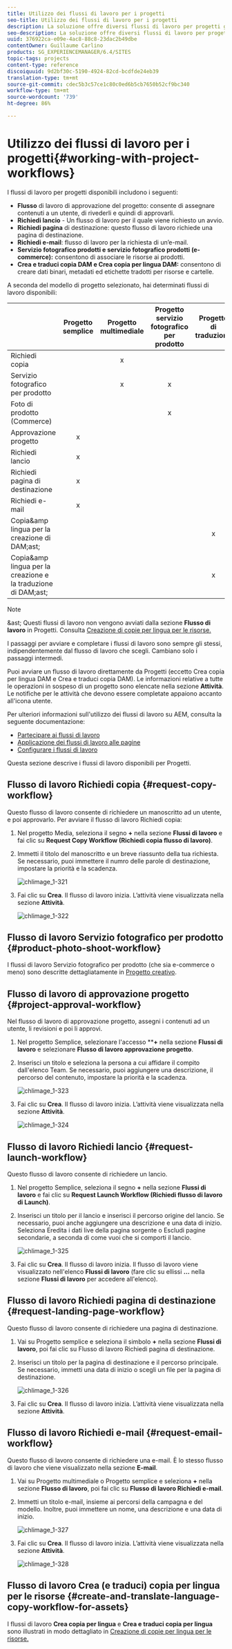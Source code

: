 ```yaml
---
title: Utilizzo dei flussi di lavoro per i progetti
seo-title: Utilizzo dei flussi di lavoro per i progetti
description: La soluzione offre diversi flussi di lavoro per progetti già pronti all’uso.
seo-description: La soluzione offre diversi flussi di lavoro per progetti già pronti all’uso.
uuid: 376922ca-e09e-4ac8-88c8-23dac2b49dbe
contentOwner: Guillaume Carlino
products: SG_EXPERIENCEMANAGER/6.4/SITES
topic-tags: projects
content-type: reference
discoiquuid: 9d2bf30c-5190-4924-82cd-bcdfde24eb39
translation-type: tm+mt
source-git-commit: cdec5b3c57ce1c80c0ed6b5cb7650b52cf9bc340
workflow-type: tm+mt
source-wordcount: '739'
ht-degree: 86%

---
```



# Utilizzo dei flussi di lavoro per i progetti{#working-with-project-workflows}

I flussi di lavoro per progetti disponibili includono i seguenti:

* **Flusso**  di lavoro di approvazione del progetto: consente di assegnare contenuti a un utente, di rivederli e quindi di approvarli.
* **Richiedi lancio**  - Un flusso di lavoro per il quale viene richiesto un avvio.
* **Richiedi pagina**  di destinazione: questo flusso di lavoro richiede una pagina di destinazione.
* **Richiedi e-mail**: flusso di lavoro per la richiesta di un’e-mail.
* **Servizio fotografico prodotti e servizio fotografico prodotti (e-commerce):** consentono di associare le risorse ai prodotti.
* **Crea e traduci copia DAM e Crea copia per lingua DAM:** consentono di creare dati binari, metadati ed etichette tradotti per risorse e cartelle.

A seconda del modello di progetto selezionato, hai determinati flussi di lavoro disponibili:

|  | **Progetto semplice** | **Progetto multimediale** | **Progetto servizio fotografico per prodotto** | **Progetto di traduzione** |
|---|:-:|:-:|:-:|:-:|
| Richiedi copia |  | x |  |  |
| Servizio fotografico per prodotto |  | x | x |  |
| Foto di prodotto (Commerce) |  |  | x |  |
| Approvazione progetto | x |  |  |  |
| Richiedi lancio | x |  |  |  |
| Richiedi pagina di destinazione | x |  |  |  |
| Richiedi e-mail | x |  |  |  |
| Copia&amp;amp lingua per la creazione di DAM;ast; |  |  |  | x |
| Copia&amp;amp lingua per la creazione e la traduzione di DAM;ast; |  |  |  | x |

>[!NOTE]
>
>&amp;ast; Questi flussi di lavoro non vengono avviati dalla sezione **Flusso di lavoro** in Progetti. Consulta [Creazione di copie per lingua per le risorse.](/help/sites-administering/tc-manage.md)

I passaggi per avviare e completare i flussi di lavoro sono sempre gli stessi, indipendentemente dal flusso di lavoro che scegli. Cambiano solo i passaggi intermedi.

Puoi avviare un flusso di lavoro direttamente da Progetti (eccetto Crea copia per lingua DAM e Crea e traduci copia DAM). Le informazioni relative a tutte le operazioni in sospeso di un progetto sono elencate nella sezione **Attività**. Le notifiche per le attività che devono essere completate appaiono accanto all&#39;icona utente.

Per ulteriori informazioni sull&#39;utilizzo dei flussi di lavoro su AEM, consulta la seguente documentazione:

* [Partecipare ai flussi di lavoro](/help/sites-authoring/workflows-participating.md)
* [Applicazione dei flussi di lavoro alle pagine](/help/sites-authoring/workflows-applying.md)
* [Configurare i flussi di lavoro](/help/sites-administering/workflows.md)

Questa sezione descrive i flussi di lavoro disponibili per Progetti.

## Flusso di lavoro Richiedi copia {#request-copy-workflow}

Questo flusso di lavoro consente di richiedere un manoscritto ad un utente, e poi approvarlo. Per avviare il flusso di lavoro Richiedi copia:

1. Nel progetto Media, seleziona il segno **+** nella sezione **Flussi di lavoro** e fai clic su **Request Copy Workflow (Richiedi copia flusso di lavoro)**.
1. Immetti il titolo del manoscritto e un breve riassunto della tua richiesta. Se necessario, puoi immettere il numro delle parole di destinazione, impostare la priorità e la scadenza.

   ![chlimage_1-321](assets/chlimage_1-321.png)

1. Fai clic su **Crea**. Il flusso di lavoro inizia. L’attività viene visualizzata nella sezione **Attività**.

   ![chlimage_1-322](assets/chlimage_1-322.png)

## Flusso di lavoro Servizio fotografico per prodotto {#product-photo-shoot-workflow}

I flussi di lavoro Servizio fotografico per prodotto (che sia e-commerce o meno) sono descritte dettagliatamente in [Progetto creativo](/help/sites-authoring/managing-product-information.md).

## Flusso di lavoro di approvazione progetto  {#project-approval-workflow}

Nel flusso di lavoro di approvazione progetto, assegni i contenuti ad un utente, li revisioni e poi li approvi.

1. Nel progetto Semplice, selezionare l&#39;accesso ****+** nella sezione **Flussi di lavoro** e selezionare **Flusso di lavoro approvazione progetto**.
1. Inserisci un titolo e seleziona la persona a cui affidare il compito dall&#39;elenco Team. Se necessario, puoi aggiungere una descrizione, il percorso del contenuto, impostare la priorità e la scadenza.

   ![chlimage_1-323](assets/chlimage_1-323.png)

1. Fai clic su **Crea**. Il flusso di lavoro inizia. L’attività viene visualizzata nella sezione **Attività**.

   ![chlimage_1-324](assets/chlimage_1-324.png)

## Flusso di lavoro Richiedi lancio {#request-launch-workflow}

Questo flusso di lavoro consente di richiedere un lancio.

1. Nel progetto Semplice, seleziona il segno **+** nella sezione **Flussi di lavoro** e fai clic su **Request Launch Workflow (Richiedi flusso di lavoro di Launch)**.
1. Inserisci un titolo per il lancio e inserisci il percorso origine del lancio. Se necessario, puoi anche aggiungere una descrizione e una data di inizio. Seleziona Eredita i dati live della pagina sorgente o Escludi pagine secondarie, a seconda di come vuoi che si comporti il lancio.

   ![chlimage_1-325](assets/chlimage_1-325.png)

1. Fai clic su **Crea**. Il flusso di lavoro inizia. Il flusso di lavoro viene visualizzato nell&#39;elenco **Flussi di lavoro** (fare clic su ellissi **...** nella sezione **Flussi di lavoro** per accedere all&#39;elenco).

## Flusso di lavoro Richiedi pagina di destinazione {#request-landing-page-workflow}

Questo flusso di lavoro consente di richiedere una pagina di destinazione.

1. Vai su Progetto semplice e seleziona il simbolo **+** nella sezione **Flussi di lavoro**, poi fai clic su Flusso di lavoro Richiedi pagina di destinazione.
1. Inserisci un titolo per la pagina di destinazione e il percorso principale. Se necessario, immetti una data di inizio o scegli un file per la pagina di destinazione.

   ![chlimage_1-326](assets/chlimage_1-326.png)

1. Fai clic su **Crea**. Il flusso di lavoro inizia. L’attività viene visualizzata nella sezione **Attività**.

## Flusso di lavoro Richiedi e-mail  {#request-email-workflow}

Questo flusso di lavoro consente di richiedere una e-mail. È lo stesso flusso di lavoro che viene visualizzato nella sezione **E-mail**.

1. Vai su Progetto multimediale o Progetto semplice e seleziona **+** nella sezione **Flusso di lavoro**, poi fai clic su **Flusso di lavoro Richiedi e-mail**.
1. Immetti un titolo e-mail, insieme ai percorsi della campagna e del modello. Inoltre, puoi immettere un nome, una descrizione e una data di inizio.

   ![chlimage_1-327](assets/chlimage_1-327.png)

1. Fai clic su **Crea**. Il flusso di lavoro inizia. L’attività viene visualizzata nella sezione **Attività**.

   ![chlimage_1-328](assets/chlimage_1-328.png)

## Flusso di lavoro Crea (e traduci) copia per lingua per le risorse {#create-and-translate-language-copy-workflow-for-assets}

I flussi di lavoro **Crea copia per lingua** e **Crea e traduci copia per lingua** sono illustrati in modo dettagliato in [Creazione di copie per lingua per le risorse.](/help/assets/translation-projects.md)
